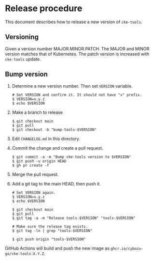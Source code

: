 Release procedure
=================

This document describes how to release a new version of `cke-tools`.

## Versioning

Given a version number MAJOR.MINOR.PATCH.
The MAJOR and MINOR version matches that of Kubernetes.
The patch version is increased with `cke-tools` update.

## Bump version

1. Determine a new version number. Then set `VERSION` variable.

    ```console
    # Set VERSION and confirm it. It should not have "v" prefix.
    $ VERSION=x.y.z
    $ echo $VERSION
    ```

2. Make a branch to release

    ```console
    $ git checkout main
    $ git pull
    $ git checkout -b "bump-tools-$VERSION"
    ```

3. Edit `CHANGELOG.md` in this directory.
4. Commit the change and create a pull request.

    ```console
    $ git commit -a -m "Bump cke-tools version to $VERSION"
    $ git push -u origin HEAD
    $ gh pr create -f
    ```

5. Merge the pull request.
6. Add a git tag to the main HEAD, then push it.

    ```console
    # Set VERSION again.
    $ VERSION=x.y.z
    $ echo $VERSION

    $ git checkout main
    $ git pull
    $ git tag -a -m "Release tools-$VERSION" "tools-$VERSION"

    # Make sure the release tag exists.
    $ git tag -ln | grep "tools-$VERSION"

    $ git push origin "tools-$VERSION"
    ```

GitHub Actions will build and push the new image as `ghcr.io/cybozu-go/cke-tools:X.Y.Z`.

[semver]: https://semver.org/spec/v2.0.0.html

